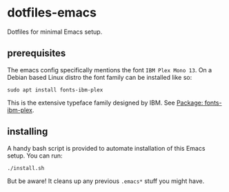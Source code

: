# dotfiles-emacs

Dotfiles for minimal Emacs setup.

## prerequisites

The emacs config specifically mentions the font `IBM Plex Mono 13`. On a Debian based Linux distro the font family can be installed like so:

```shell
sudo apt install fonts-ibm-plex
```

This is the extensive typeface family designed by IBM. See [Package: fonts-ibm-plex](https://packages.debian.org/bullseye/fonts-ibm-plex).

## installing

A handy bash script is provided to automate installation of this Emacs setup. You can run:

```
./install.sh
```

But be aware! It cleans up any previous `.emacs*` stuff you might have.
